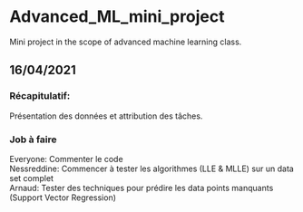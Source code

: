 # Advanced_ML_mini_project
Mini project in the scope of advanced machine learning class.

## 16/04/2021

### Récapitulatif:
Présentation des données et attribution des tâches. 
### Job à faire
Everyone: Commenter le code  
Nessreddine: Commencer à tester les algorithmes (LLE & MLLE) sur un data set complet  
Arnaud: Tester des techniques pour prédire les data points manquants (Support Vector Regression)  
